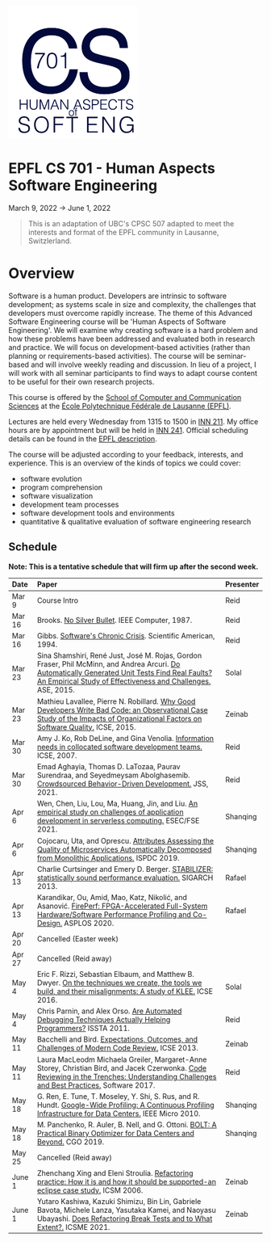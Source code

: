 <img src="logo.png" width="256px" alt="CPSC 507 Advanced Software Engineering">

# EPFL CS 701 - Human Aspects Software Engineering

March 9, 2022 -> June 1, 2022


> This is an adaptation of UBC's CPSC 507 adapted to meet the interests and format of the EPFL community in Lausanne, Switzlerland.


# Overview

Software is a human product. Developers are intrinsic to software development; as systems scale in size and complexity, the challenges that developers must overcome rapidly increase. The theme of this Advanced Software Engineering course will be 'Human Aspects of Software Engineering'. We will examine why creating software is a hard problem and how these problems have been addressed and evaluated both in research and practice. We will focus on development-based activities (rather than planning or requirements-based activities). The course will be seminar-based and will involve weekly reading and discussion. In lieu of a project, I will work with all seminar participants to find ways to adapt course content to be useful for their own research projects.

This course is offered by the [School of Computer and Communication Sciences](https://www.epfl.ch/schools/ic/) at the [École Polytechnique Fédérale de Lausanne (EPFL)](http://epfl.ch).

Lectures are held every Wednesday from 1315 to 1500 in [INN 211](https://plan.epfl.ch/?room==INN%20211). My office hours are by appointment but will be held in [INN 241](https://plan.epfl.ch/?room==INN%20241). Official scheduling details can be found in the [EPFL description](https://edu.epfl.ch/studyplan/en/doctoral_school/computer-and-communication-sciences/coursebook/human-aspects-of-software-engineering-CS-701).

The course will be adjusted according to your feedback, interests, and experience. This is an overview of the kinds of topics we could cover:

* software evolution
* program comprehension
* software visualization
* development team processes
* software development tools and environments
* quantitative &amp; qualitative evaluation of software engineering research

## Schedule

**Note: This is a tentative schedule that will firm up after the second week.**

| Date      	| Paper						                    | Presenter |
| :--       	|:--                                          | :--       |
| Mar 9   	| Course Intro 			                       | Reid   |
| Mar 16    	| Brooks. [No Silver Bullet](http://dx.doi.org/10.1109/MC.1987.1663532). IEEE Computer, 1987.  | Reid |
| Mar 16    	| Gibbs. [Software's Chronic Crisis](http://selab.csuohio.edu/~nsridhar/teaching/fall06/eec521/). Scientific American, 1994. | Reid |
| Mar 23   	|	Sina Shamshiri, René Just, José M. Rojas, Gordon Fraser, Phil McMinn, and Andrea Arcuri. [Do Automatically Generated Unit Tests Find Real Faults? An Empirical Study of Effectiveness and Challenges.](https://doi.org/10.1109/ASE.2015.86) ASE, 2015. | Solal   |
| Mar 23   	| Mathieu Lavallee, Pierre N. Robillard. [Why Good Developers Write Bad Code: an Observational Case Study of the Impacts of Organizational Factors on Software Quality.](https://doi.org/10.1109/ICSE.2015.83) ICSE, 2015. | Zeinab   |
| Mar 30   	| Amy J. Ko, Rob DeLine, and Gina Venolia. [Information needs in collocated software development teams.](https://doi.org/10.1109/ICSE.2007.45) ICSE, 2007. 			                       | Reid   |
| Mar 30 | Emad Aghayia, Thomas D. LaTozaa, Paurav Surendraa, and Seyedmeysam Abolghasemib. [Crowdsourced Behavior-Driven Development.](https://cs.gmu.edu/~tlatoza/papers/jss2021.pdf) JSS, 2021. | Reid |
| Apr 6   	| Wen, Chen, Liu, Lou, Ma, Huang, Jin, and Liu. [An empirical study on challenges of application development in serverless computing.](https://doi.org/10.1145/3468264.3468558) ESEC/FSE 2021.  | Shanqing |
| Apr 6   	| Cojocaru, Uta, and Oprescu. [Attributes Assessing the Quality of Microservices Automatically Decomposed from Monolithic Applications.](https://dx.doi.org/10.1109/ISPDC.2019.00021) ISPDC 2019.  | Shanqing |
| Apr 13   	| Charlie Curtsinger and Emery D. Berger. [STABILIZER: statistically sound performance evaluation.](https://doi.org/10.1145/2490301.2451141) SIGARCH 2013.  | Rafael  |
| Apr 13   	| Karandikar, Ou, Amid, Mao, Katz, Nikolić, and Asanović. [FirePerf: FPGA-Accelerated Full-System Hardware/Software Performance Profiling and Co-Design.](https://sagark.org/assets/pubs/fireperf-asplos2020.pdf) ASPLOS 2020. | Rafael  |
| Apr 20   	| Cancelled (Easter week) 	       |      |
| Apr 27   	| Cancelled (Reid away) 	         |      |
| May 4   	| Eric F. Rizzi, Sebastian Elbaum, and Matthew B. Dwyer. [On the techniques we create, the tools we build, and their misalignments: A study of KLEE.](https://dx.doi.org/https://doi.org/10.1145/2884781.2884835) ICSE 2016. 			                       | Solal  |
| May 4   	| Chris Parnin, and Alex Orso. [Are Automated Debugging Techniques Actually Helping Programmers?](http://chrisparnin.me/pdf/issta11.pdf) ISSTA 2011. | Reid  |
| May 11    	| Bacchelli and Bird. [Expectations, Outcomes, and Challenges of Modern Code Review.](http://dl.acm.org/citation.cfm?id=2486882) ICSE 2013. | Zeinab  |
| May 11   	| Laura MacLeodm Michaela Greiler, Margaret-Anne Storey, Christian Bird, and Jacek Czerwonka. [Code Reviewing in the Trenches: Understanding Challenges and Best Practices.](http://dx.doi.org/10.1109/MS.2017.265100500) Software 2017. | Reid  |
| May 18   	| G. Ren, E. Tune, T. Moseley, Y. Shi, S. Rus, and R. Hundt. [Google-Wide Profiling: A Continuous Profiling Infrastructure for Data Centers.](https://dx.doi.org/10.1109/MM.2010.68) IEEE Micro 2010.  | Shanqing  |
| May 18   	| M. Panchenko, R. Auler, B. Nell, and G. Ottoni. [BOLT: A Practical Binary Optimizer for Data Centers and Beyond.](https://dx.doi.org/10.1109/CGO.2019.8661201) CGO 2019. | Shanqing  |
| May 25   	| Cancelled (Reid away)             |      |
| June 1   	|  Zhenchang Xing and Eleni Stroulia. [Refactoring practice: How it is and how it should be supported-an eclipse case study.](https://doi.org/10.1109/ICSM.2006.52) ICSM 2006. | Zeinab  |
| June 1   	| Yutaro Kashiwa, Kazuki Shimizu, Bin Lin, Gabriele Bavota, Michele Lanza, Yasutaka Kamei, and Naoyasu Ubayashi. [Does Refactoring Break Tests and to What Extent?.](https://doi.org/10.1109/ICSME52107.2021.00022) ICSME 2021. | Zeinab  |



